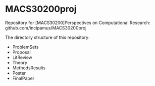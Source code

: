 # MACS30200proj

Repository for [MACS30200]Perspectives on Computational Research: 
github.com/incipamus/MACS30200proj

The directory structure of this repository:
* ProblemSets
* Proposal
* LitReview
* Theory
* MethodsResults
* Poster
* FinalPaper
